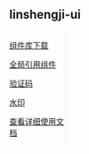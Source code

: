 
## linshengji-ui
<div style="width:20%;float:left;border-right:1px solid #EBEEF5;">
<p><a href="#组件库下载">组件库下载</a></p>
<p><a href="#全局引用组件">全局引用组件</a></p>
<p><a href="#验证码">验证码</a></p>
<p><a href="#水印">水印</a></p>
<p><a href="https://a873969678.github.io/linshengji-ui/public/readme.html">查看详细使用文档</a></p>
</div>
